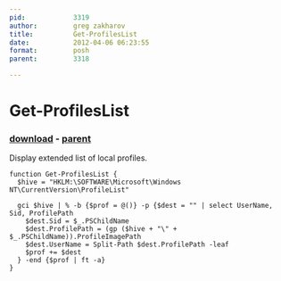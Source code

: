 ```yaml
---
pid:            3319
author:         greg zakharov
title:          Get-ProfilesList
date:           2012-04-06 06:23:55
format:         posh
parent:         3318

---
```


# Get-ProfilesList

### [download](//scripts/3319.ps1) - [parent](//scripts/3318.md)

Display extended list of local profiles.

```posh
function Get-ProfilesList {
  $hive = "HKLM:\SOFTWARE\Microsoft\Windows NT\CurrentVersion\ProfileList"

  gci $hive | % -b {$prof = @()} -p {$dest = "" | select UserName, Sid, ProfilePath
    $dest.Sid = $_.PSChildName
    $dest.ProfilePath = (gp ($hive + "\" + $_.PSChildName)).ProfileImagePath
    $dest.UserName = Split-Path $dest.ProfilePath -leaf
    $prof += $dest
  } -end {$prof | ft -a}
}
```
